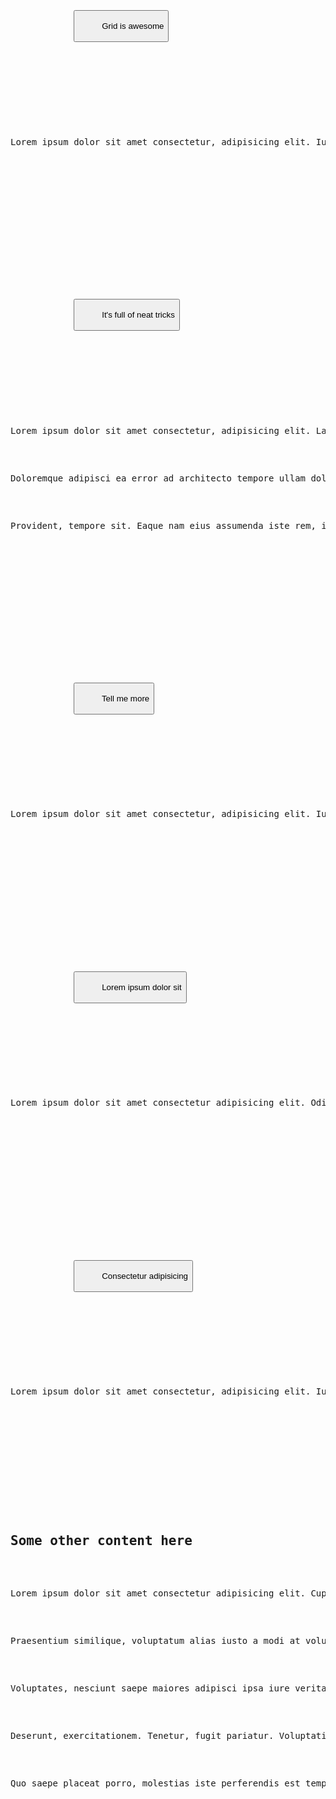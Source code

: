 <pre>
  <div class="wrapper">
  <div class="accordion">
    <div class="accordion-panel">
      <h2 id="panel1-title">
        <button class="accordion-trigger" aria-expanded="true" aria-controls="accordion1-content">
          Grid is awesome
        </button>
      </h2>
      <div class="accordion-content" role="region" aria-labelledby="panel1-title" aria-hidden="false" id="panel1-content">
        <div>
          <p>Lorem ipsum dolor sit amet consectetur, adipisicing elit. Iusto, amet!</p>
        </div>
      </div>
    </div>

    <div class="accordion-panel">
      <h2 id="panel2-title">
        <button class="accordion-trigger" aria-expanded="false" aria-controls="accordion1-content">
          It's full of neat tricks
        </button>
      </h2>
      <div class="accordion-content" role="region" aria-labelledby="panel2-title" aria-hidden="true" id="panel2-content">
        <div>
          <p>Lorem ipsum dolor sit amet consectetur, adipisicing elit. Laudantium harum autem delectus mollitia ab assumenda nemo facilis ea aliquam deleniti earum recusandae, eius, atque explicabo, expedita alias laboriosam labore iste.</p>
          <p>Doloremque adipisci ea error ad architecto tempore ullam dolores voluptatibus. Perferendis debitis rem, aliquam, in laborum expedita iure soluta, sed blanditiis repellat eveniet minus cumque minima! Debitis numquam harum consequuntur?</p>
          <p>Provident, tempore sit. Eaque nam eius assumenda iste rem, ipsam quisquam cumque. Nobis rerum quod, saepe dolore distinctio voluptate sit excepturi iusto quaerat tempora reiciendis adipisci sed perspiciatis qui maiores.</p>
        </div>
      </div>
    </div>

    <div class="accordion-panel">
      <h2 id="panel3-title">
        <button class="accordion-trigger" aria-expanded="false" aria-controls="accordion1-content">
          Tell me more
        </button>
      </h2>
      <div class="accordion-content" role="region" aria-labelledby="panel1-title" aria-hidden="true" class="accordion-content" id="panel3-content">
        <div>
          <p>Lorem ipsum dolor sit amet consectetur, adipisicing elit. Iusto, amet!</p>
        </div>
      </div>
    </div>

    <div class="accordion-panel">
      <h2 id="panel4-title">
        <button class="accordion-trigger" aria-expanded="false" aria-controls="accordion1-content">
          Lorem ipsum dolor sit
        </button>
      </h2>
      <div class="accordion-content" role="region" aria-labelledby="panel4-title" aria-hidden="true" class="accordion-content" id="panel4-content">
        <div>
          <p>Lorem ipsum dolor sit amet consectetur adipisicing elit. Odio nulla possimus obcaecati hic cumque amet totam, labore placeat. Laudantium consequatur expedita nihil ipsam at porro!</p>
        </div>
      </div>
    </div>

    <div class="accordion-panel">
      <h2 id="panel5-title">
        <button class="accordion-trigger" aria-expanded="false" aria-controls="accordion5-content">
          Consectetur adipisicing
        </button>
      </h2>
      <div class="accordion-content" role="region" aria-labelledby="panel5-title" aria-hidden="true" class="accordion-content" id="panel3-content">
        <div>
          <p>Lorem ipsum dolor sit amet consectetur, adipisicing elit. Iusto, amet!</p>
        </div>
      </div>
    </div>
  </div>

  <h2>Some other content here</h2>
  <p>Lorem ipsum dolor sit amet consectetur adipisicing elit. Cupiditate deleniti dignissimos in est aliquid provident aliquam et blanditiis pariatur eum possimus, iure, fuga voluptatibus id atque dolores repellendus. Tempora, ducimus.</p>
  <p>Praesentium similique, voluptatum alias iusto a modi at voluptates hic delectus magnam architecto saepe mollitia iure consequuntur earum temporibus eveniet porro nobis dolor, facilis placeat perspiciatis! Minus labore ea omnis!</p>
  <p>Voluptates, nesciunt saepe maiores adipisci ipsa iure veritatis error, in possimus architecto eos sequi quasi! Excepturi cumque voluptatem ab ratione? Possimus atque quisquam aut expedita molestiae id. Explicabo, voluptates magnam?</p>
  <p>Deserunt, exercitationem. Tenetur, fugit pariatur. Voluptatibus sint cupiditate maxime similique quae quam officia voluptas asperiores esse sunt! Nisi obcaecati harum culpa magni est, ipsum ea excepturi, voluptatem assumenda, itaque quia?</p>
  <p>Quo saepe placeat porro, molestias iste perferendis est temporibus ipsa totam libero voluptas! Necessitatibus eius dolorem corporis dolorum, unde assumenda dicta esse. Possimus minima id voluptate atque unde perspiciatis dignissimos.</p>

</div>
</pre>
